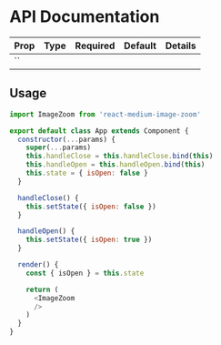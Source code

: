 # API Documentation

| Prop | Type | Required | Default  | Details |
| ---  | --- | ---  | --- | --- |
| `` | | | | |

## Usage

```js
import ImageZoom from 'react-medium-image-zoom'

export default class App extends Component {
  constructor(...params) {
    super(...params)
    this.handleClose = this.handleClose.bind(this)
    this.handleOpen = this.handleOpen.bind(this)
    this.state = { isOpen: false }
  }

  handleClose() {
    this.setState({ isOpen: false })
  }

  handleOpen() {
    this.setState({ isOpen: true })
  }

  render() {
    const { isOpen } = this.state

    return (
      <ImageZoom
      />
    )
  }
}
```
